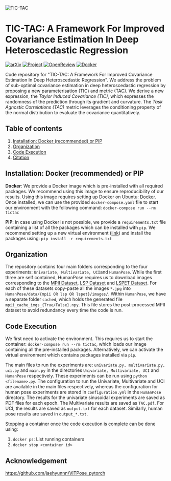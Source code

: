 ![TIC-TAC](https://github.com/meghshukla/TIC-TAC/blob/anonymous/TIC-TAC_gif.gif)


# TIC-TAC: A Framework For Improved Covariance Estimation In Deep Heteroscedastic Regression

<a href="https://arxiv.org/abs/2310.18953"><img alt="arXiv" src="https://img.shields.io/badge/arXiv-2310.18953-%23B31B1B?logo=arxiv&logoColor=white"></a>
<a href="https://www.epfl.ch/labs/vita/heteroscedastic-regression/"><img alt="Project" src="https://img.shields.io/badge/-Project%20Page-lightgrey?logo=Google%20Chrome&color=informational&logoColor=white"></a>
<a href="https://openreview.net/forum?id=zdNTiTs5gU"><img alt="OpenReview" src="https://img.shields.io/badge/ICML%202024-OpenReview-%236DA252"></a>
<a href="https://hub.docker.com/repository/docker/meghshukla/tictac/"><img alt="Docker" src="https://img.shields.io/badge/Image-tictac-%232496ED?logo=docker&logoColor=white"></a>
<br>





Code repository for "TIC-TAC: A Framework For Improved Covariance Estimation In Deep Heteroscedastic Regression". We address the problem of sub-optimal covariance estimation in deep heteroscedastic regression by proposing a new parameterisation (TIC) and metric (TAC). We derive a new expression, the _Taylor Induced Covariance (TIC)_, which expresses the randomness of the prediction through its gradient and curvature. The _Task Agnostic Correlations (TAC)_ metric leverages the conditioning property of the normal distribution to evaluate the covariance quantitatively.


## Table of contents
1. [Installation: Docker (recommended) or PIP](#installation)
1. [Organization](#organization)
1. [Code Execution](#execution)
1. [Citation](#citation)


## Installation: Docker (recommended) or PIP <a name="installation"></a>

**Docker**: We provide a Docker image which is pre-installed with all required packages. We recommend using this image to ensure reproducibility of our results. Using this image requires setting up Docker on Ubuntu: [Docker](https://docs.docker.com/engine/install/ubuntu/#installation-methods). Once installed, we can use the provided `docker-compose.yaml` file to start our environment with the following command:  `docker-compose run --rm tictac` <br>

**PIP**: In case using Docker is not possible, we provide a `requirements.txt` file containing a list of all the packages which can be installed with `pip`.  We recommend setting up a new virtual environment ([link](https://packaging.python.org/en/latest/guides/installing-using-pip-and-virtual-environments/)) and install the packages using:  `pip install -r requirements.txt`


## Organization <a name="organization"></a>

The repository contains four main folders corresponding to the four experiments: `Univariate, Multivariate, UCI`and `HumanPose`. While the first three are self contained, HumanPose requires us to download images corresponding to the [MPII Dataset](https://datasets.d2.mpi-inf.mpg.de/andriluka14cvpr/mpii_human_pose_v1.tar.gz), [LSP Dataset](http://sam.johnson.io/research/lsp.html) and [LSPET Dataset](http://sam.johnson.io/research/lspet.html). For each of these datasets copy-paste all the images `*.jpg` into `HumanPose/data/{mpii OR lsp OR lspet}/images/`. Within `HumanPose`, we have a separate folder `cached`, which holds the generated file `mpii_cache_imgs_{True/False}.npy`. This file stores the post-processed MPII dataset to avoid redundancy every time the code is run.


## Code Execution <a name="execution"></a>
We first need to activate the environment. This requires us to start the container: `docker-compose run --rm tictac`, which loads our image containing all the pre-installed packages. Alternatively, we can activate the virtual environment which contains packages installed via `pip`.

The main files to run the experiments are: `univariate.py, multivariate.py, uci.py` and `main.py` in the directories `Univariate, Multivariate, UCI` and `HumanPose` respectively. These experiments can be run using `python <filename>.py`. The configuration to run the Univariate, Multivariate and UCI are available in the main files respectively, whereas the configuration for human pose experiments are stored in `configuration.yml` in the `HumanPose` directory. The results for the univariate sinusoidal experiments are saved as PDF files for each epoch. The Multivariate results are saved as `TAC.pdf`. For UCI, the results are saved as `output.txt` for each dataset. Similarly, human pose results are saved in `output_*.txt`.

Stopping a container once the code execution is complete can be done using:
1. `docker ps`: List running containers
2. `docker stop <container id>`

## Acknowledgement 

https://github.com/jaehyunnn/ViTPose_pytorch
